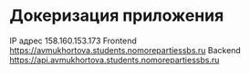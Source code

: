 # Докеризация приложения
IP адрес 158.160.153.173
Frontend https://avmukhortova.students.nomorepartiessbs.ru
Backend https://api.avmukhortova.students.nomorepartiessbs.ru
